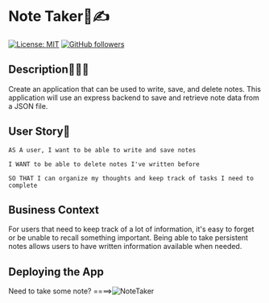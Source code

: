 # Note Taker📖✍
[![License: MIT](https://img.shields.io/badge/License-MIT-blueviolet.svg)](https://opensource.org/licenses/MIT)
[![GitHub followers](https://img.shields.io/github/followers/tmbx9482.svg?style=social&label=Follow&maxAge=0)](https://github.com/tmbx9482?tab=followers)
## Description🙈🙉🙊

Create an application that can be used to write, save, and delete notes. This application will use an express backend to save and retrieve note data from a JSON file.

## User Story👻
```
AS A user, I want to be able to write and save notes

I WANT to be able to delete notes I've written before

SO THAT I can organize my thoughts and keep track of tasks I need to complete
```
## Business Context

For users that need to keep track of a lot of information, it's easy to forget or be unable to recall something important. Being able to take persistent notes allows users to have written information available when needed.


## Deploying the App

Need to take some note? ====>![NoteTaker](https://morning-chamber-77571.herokuapp.com/)

